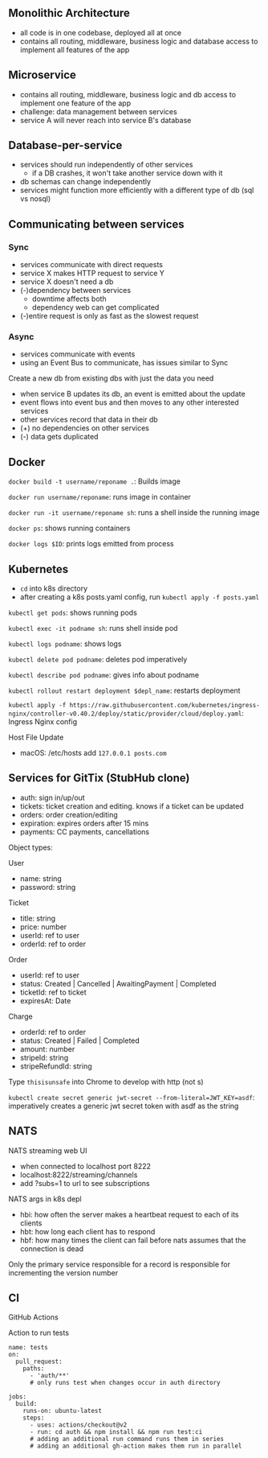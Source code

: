## Monolithic Architecture

- all code is in one codebase, deployed all at once
- contains all routing, middleware, business logic and database access to implement all features of the app

## Microservice

- contains all routing, middleware, business logic and db access to implement one feature of the app
- challenge: data management between services
- service A will never reach into service B's database

## Database-per-service

- services should run independently of other services
  - if a DB crashes, it won't take another service down with it
- db schemas can change independently
- services might function more efficiently with a different type of db (sql vs nosql)

## Communicating between services

### Sync

- services communicate with direct requests
- service X makes HTTP request to service Y
- service X doesn't need a db
- (-)dependency between services
  - downtime affects both
  - dependency web can get complicated
- (-)entire request is only as fast as the slowest request

### Async

- services communicate with events
- using an Event Bus to communicate, has issues similar to Sync

Create a new db from existing dbs with just the data you need

- when service B updates its db, an event is emitted about the update
- event flows into event bus and then moves to any other interested services
- other services record that data in their db
- (+) no dependencies on other services
- (-) data gets duplicated

## Docker

`docker build -t username/reponame .`: Builds image

`docker run username/reponame`: runs image in container

`docker run -it username/reponame sh`: runs a shell inside the running image

`docker ps`: shows running containers

`docker logs $ID`: prints logs emitted from process

## Kubernetes

- `cd` into k8s directory
- after creating a k8s posts.yaml config, run `kubectl apply -f posts.yaml`

`kubectl get pods`: shows running pods

`kubectl exec -it podname sh`: runs shell inside pod

`kubectl logs podname`: shows logs

`kubectl delete pod podname`: deletes pod imperatively

`kubectl describe pod podname`: gives info about podname

`kubectl rollout restart deployment $depl_name`: restarts deployment

`kubectl apply -f https://raw.githubusercontent.com/kubernetes/ingress-nginx/controller-v0.40.2/deploy/static/provider/cloud/deploy.yaml`: Ingress Nginx config

Host File Update

- macOS: /etc/hosts
  add `127.0.0.1 posts.com`

## Services for GitTix (StubHub clone)

- auth: sign in/up/out
- tickets: ticket creation and editing. knows if a ticket can be updated
- orders: order creation/editing
- expiration: expires orders after 15 mins
- payments: CC payments, cancellations

Object types:

User

- name: string
- password: string

Ticket

- title: string
- price: number
- userId: ref to user
- orderId: ref to order

Order

- userId: ref to user
- status: Created | Cancelled | AwaitingPayment | Completed
- ticketId: ref to ticket
- expiresAt: Date

Charge

- orderId: ref to order
- status: Created | Failed | Completed
- amount: number
- stripeId: string
- stripeRefundId: string

Type `thisisunsafe` into Chrome to develop with http (not s)

`kubectl create secret generic jwt-secret --from-literal=JWT_KEY=asdf`: imperatively creates a generic jwt secret token with asdf as the string

## NATS

NATS streaming web UI

- when connected to localhost port 8222
- localhost:8222/streaming/channels
- add ?subs=1 to url to see subscriptions

NATS args in k8s depl

- hbi: how often the server makes a heartbeat request to each of its clients
- hbt: how long each client has to respond
- hbf: how many times the client can fail before nats assumes that the connection is dead

Only the primary service responsible for a record is responsible for incrementing the version number

## CI

GitHub Actions

Action to run tests

```
name: tests
on:
  pull_request:
    paths:
      - 'auth/**'
      # only runs test when changes occur in auth directory

jobs:
  build:
    runs-on: ubuntu-latest
    steps:
      - uses: actions/checkout@v2
      - run: cd auth && npm install && npm run test:ci
      # adding an additional run command runs them in series
      # adding an additional gh-action makes them run in parallel
```
